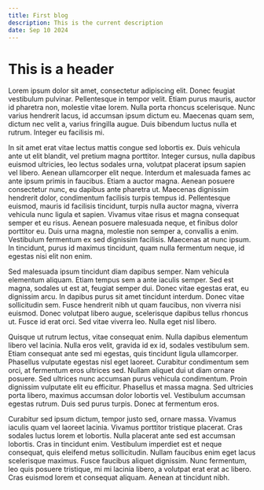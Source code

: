```yaml
---
title: First blog
description: This is the current description
date: Sep 10 2024
---
```


# This is a header

Lorem ipsum dolor sit amet, consectetur adipiscing elit. Donec feugiat vestibulum pulvinar. Pellentesque in tempor velit. Etiam purus mauris, auctor id pharetra non, molestie vitae lorem. Nulla porta rhoncus scelerisque. Nunc varius hendrerit lacus, id accumsan ipsum dictum eu. Maecenas quam sem, dictum nec velit a, varius fringilla augue. Duis bibendum luctus nulla et rutrum. Integer eu facilisis mi.

In sit amet erat vitae lectus mattis congue sed lobortis ex. Duis vehicula ante ut elit blandit, vel pretium magna porttitor. Integer cursus, nulla dapibus euismod ultricies, leo lectus sodales urna, volutpat placerat ipsum sapien vel libero. Aenean ullamcorper elit neque. Interdum et malesuada fames ac ante ipsum primis in faucibus. Etiam a auctor magna. Aenean posuere consectetur nunc, eu dapibus ante pharetra ut. Maecenas dignissim hendrerit dolor, condimentum facilisis turpis tempus id. Pellentesque euismod, mauris id facilisis tincidunt, turpis nulla auctor magna, viverra vehicula nunc ligula et sapien. Vivamus vitae risus et magna consequat semper et eu risus. Aenean posuere malesuada neque, et finibus dolor porttitor eu. Duis urna magna, molestie non semper a, convallis a enim. Vestibulum fermentum ex sed dignissim facilisis. Maecenas at nunc ipsum. In tincidunt, purus id maximus tincidunt, quam nulla fermentum neque, id egestas nisi elit non enim.

Sed malesuada ipsum tincidunt diam dapibus semper. Nam vehicula elementum aliquam. Etiam tempus sem a ante iaculis semper. Sed est magna, sodales ut est at, feugiat semper dui. Donec vitae egestas erat, eu dignissim arcu. In dapibus purus sit amet tincidunt interdum. Donec vitae sollicitudin sem. Fusce hendrerit nibh ut quam faucibus, non viverra nisi euismod. Donec volutpat libero augue, scelerisque dapibus tellus rhoncus ut. Fusce id erat orci. Sed vitae viverra leo. Nulla eget nisl libero.

Quisque ut rutrum lectus, vitae consequat enim. Nulla dapibus elementum libero vel lacinia. Nulla eros velit, gravida id ex id, sodales vestibulum sem. Etiam consequat ante sed mi egestas, quis tincidunt ligula ullamcorper. Phasellus vulputate egestas nisl eget laoreet. Curabitur condimentum sem orci, at fermentum eros ultrices sed. Nullam aliquet dui ut diam ornare posuere. Sed ultrices nunc accumsan purus vehicula condimentum. Proin dignissim vulputate elit eu efficitur. Phasellus et massa magna. Sed ultricies porta libero, maximus accumsan dolor lobortis vel. Vestibulum accumsan egestas rutrum. Duis sed purus turpis. Donec at fermentum eros.

Curabitur sed ipsum dictum, tempor justo sed, ornare massa. Vivamus iaculis quam vel laoreet lacinia. Vivamus porttitor tristique placerat. Cras sodales luctus lorem et lobortis. Nulla placerat ante sed est accumsan lobortis. Cras in tincidunt enim. Vestibulum imperdiet est et neque consequat, quis eleifend metus sollicitudin. Nullam faucibus enim eget lacus scelerisque maximus. Fusce faucibus aliquet dignissim. Nunc fermentum, leo quis posuere tristique, mi mi lacinia libero, a volutpat erat erat ac libero. Cras euismod lorem et consequat aliquam. Aenean at tincidunt nibh. 
